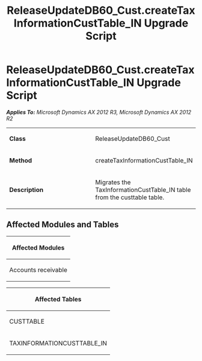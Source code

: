 ﻿---
title: ReleaseUpdateDB60_Cust.createTaxInformationCustTable_IN Upgrade Script
TOCTitle: ReleaseUpdateDB60_Cust.createTaxInformationCustTable_IN Upgrade Script
ms:assetid: f2095157-ceae-27ad-29f1-8bb1953e213a
ms:mtpsurl: https://msdn.microsoft.com/en-us/library/JJ737442(v=AX.60)
ms:contentKeyID: 49712137
ms.date: 05/18/2015
mtps_version: v=AX.60
---

# ReleaseUpdateDB60\_Cust.createTaxInformationCustTable\_IN Upgrade Script 


_**Applies To:** Microsoft Dynamics AX 2012 R3, Microsoft Dynamics AX 2012 R2_

<table>
<colgroup>
<col style="width: 50%" />
<col style="width: 50%" />
</colgroup>
<tbody>
<tr class="odd">
<td><p><strong>Class</strong></p></td>
<td><p>ReleaseUpdateDB60_Cust</p></td>
</tr>
<tr class="even">
<td><p><strong>Method</strong></p></td>
<td><p>createTaxInformationCustTable_IN</p></td>
</tr>
<tr class="odd">
<td><p><strong>Description</strong></p></td>
<td><p>Migrates the TaxInformationCustTable_IN table from the custtable table.</p></td>
</tr>
</tbody>
</table>


## Affected Modules and Tables

<table>
<colgroup>
<col style="width: 100%" />
</colgroup>
<thead>
<tr class="header">
<th><p>Affected Modules</p></th>
</tr>
</thead>
<tbody>
<tr class="odd">
<td><p>Accounts receivable</p></td>
</tr>
</tbody>
</table>


<table>
<colgroup>
<col style="width: 100%" />
</colgroup>
<thead>
<tr class="header">
<th><p>Affected Tables</p></th>
</tr>
</thead>
<tbody>
<tr class="odd">
<td><p>CUSTTABLE</p></td>
</tr>
<tr class="even">
<td><p>TAXINFORMATIONCUSTTABLE_IN</p></td>
</tr>
</tbody>
</table>

  



